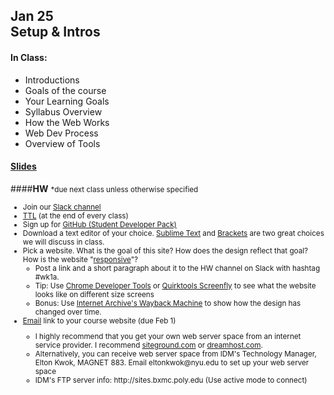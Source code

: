 ## <b>Jan 25<br/> Setup & Intros</b>

#### In Class: 
 <ul>
     <li>Introductions</li>
     <li>Goals of the course</li>
     <li>Your Learning Goals</li>
     <li>Syllabus Overview</li>
     <li>How the Web Works</li>
     <li>Web Dev Process</li>
     <li>Overview of Tools</li>
 </ul>


#### <b>[Slides](https://docs.google.com/presentation/d/1MxdtwiWIkk_1lUmC-JlwrOvTIl8H2SEbVuR_jbWgW0I/edit?usp=sharing)</b>

####<b>HW</b> <small>*due next class unless otherwise specified
 <ul>
 <li>Join our <a href="https://webdev2193.slack.com" target="_blank">Slack channel</a></li>
 <li><a href="https://therewasaguy.gitbooks.io/nyu-dm-webdev-spring2016-b/content/assignments/ticket_to_leave.html">TTL</a> (at the end of every class)</li>
 <li>Sign up for <a href="https://education.github.com/pack">GitHub (Student Developer Pack)</a></li>
 <li>Download a text editor of your choice. <a href="http://www.sublimetext.com/">Sublime Text</a> and <a href="http://brackets.io/">Brackets</a> are two great choices we will discuss in class.
 <li>Pick a website. What is the goal of this site? How does the design reflect that goal? How is the website "<a href="https://www.smashingmagazine.com/2011/01/guidelines-for-responsive-web-design/">responsive</a>"? <ul><li>Post a link and a short paragraph about it to the HW channel on Slack with hashtag #wk1a. </li><li>Tip: Use <a href="https://developers.google.com/web/tools/chrome-devtools/">Chrome Developer Tools</a> or <a href="http://quirktools.com/screenfly">Quirktools Screenfly</a> to see what the website looks like on different size screens</li><li>Bonus: Use <a href="https://archive.org/web/" target="_blank">Internet Archive's Wayback Machine</a> to show how the design has changed over time. </li></ul>
 <li><a href="mailto:jason.sigal@gmail.com"  title="jason.sigal@gmail.com">Email</a> link to your course website (due Feb 1)</li>
 <ul><li>I highly recommend that you get your own web server space from an internet service provider. I recommend <a href="http://www.siteground.com">siteground.com</a> or <a href="https://www.dreamhost.com/promo/edunyu/">dreamhost.com</a>.</li><li>Alternatively, you can receive web server space from IDM's Technology Manager, Elton Kwok, MAGNET 883. Email eltonkwok@nyu.edu to set up your web server space</li><li>IDM's FTP server info: http://sites.bxmc.poly.edu (Use active mode to connect)
 </ul> 